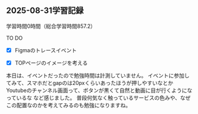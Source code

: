 ## 2025-08-31学習記録
学習時間0時間（総合学習時間857.2）

TO DO
- [x] Figmaのトレースイベント
- [x] TOPページのイメージを考える


本日は、イベントだったので勉強時間は計測していません。
イベントに参加してみて、スマホだとgapのは20pxくらいあったほうが押しやすいなとか
Youtubeのチャンネル画面って、ボタンが黒くて自然と動画に目が行くようになっているな
など感じました。
普段何気なく触っているサービスの色みや、なぜこの配置なのかを考えてみるのも勉強になりますね。